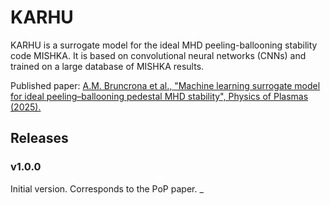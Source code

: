 # KARHU

KARHU is a surrogate model for the ideal MHD peeling-ballooning stability code MISHKA. It is based on convolutional neural networks (CNNs) and trained on a large database of MISHKA results.

Published paper: [A.M. Bruncrona et al., "Machine learning surrogate model for ideal peeling–ballooning pedestal MHD stability", Physics of Plasmas (2025).](https://doi.org/10.1063/5.0282085)


## Releases

### v1.0.0
Initial version. Corresponds to the PoP paper.
_

